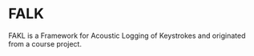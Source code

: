 FALK
====

FAKL is a Framework for Acoustic Logging of Keystrokes and originated from a course project.
